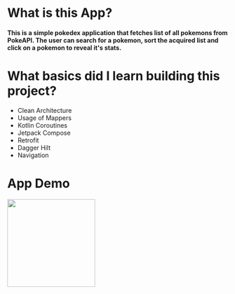 <h1>What is this App?</h1>
<h4>This is a simple pokedex application that fetches list of all pokemons from PokeAPI. The user can search for a pokemon, sort the acquired list and click on a pokemon to reveal it's stats.</h4>
<h1>What basics did I learn building this project?</h1>
<ul>
  <li>Clean Architecture</li>
  <li>Usage of Mappers</li>
  <li>Kotlin Coroutines</li>
  <li>Jetpack Compose</li>
  <li>Retrofit</li>
  <li>Dagger Hilt</li>
  <li>Navigation</li>
</ul>


<h1>App Demo</h1>

<img src="ReadmeResources/Pokedex.gif" width="200px">

